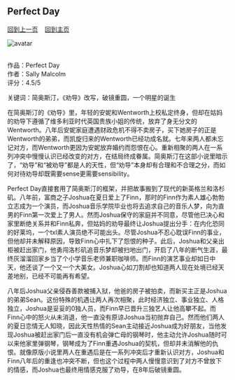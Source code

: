 ## Perfect Day
[回到上一页](https://boheme130.github.io/Reviews/)  &nbsp;&nbsp;  [回到主页](https://boheme130.github.io/Fiction.git.io/)

![avatar](https://cdn.theatlantic.com/thumbor/47AEP-F9HLxLSzhWwkQO3asKp0k=/1x1072:3071x4142/1080x1080/media/img/mt/2018/12/GettyImages_587837094/original.jpg)
<br>
<br>

作品：Perfect Day<br>
作者：Sally Malcolm<br>
评分：4.5/5<br>

关键词：简奥斯汀，《劝导》改写，破镜重圆，一个明星的诞生

在简奥斯汀的《劝导》里，年轻的安妮和Wentworth上校私定终身，但却在姑妈的劝导下遵循了维多利亚时代英国贵族小姐的传统，放弃了身无分文的Wentworth。八年后安妮家庭遭遇财政危机不得不卖房子，买下她房子的正是Wentworth的弟弟，而凯旋归来的Wentworth已经功成名就。七年来两人都未忘记对方，而Wentworth更因为安妮放弃婚约而怨恨在心。重新相聚的两人在一系列冲突中慢慢认识已经改变的对方，在结局终成眷属。简奥斯汀在这部小说里暗示了，“劝导”和“被劝导”都是人的天性，但“劝导”本身却有合理和不合理之分，而如何对待劝导却既需要sense更需要sensibility。

Perfect Day直接套用了简奥斯汀的框架，并把故事搬到了现代的新英格兰和洛杉矶。八年前，富商之子Joshua在夏日爱上了Finn，那时的Finn作为素人雄心勃勃立志成为一个演员，而Joshua音乐学院毕业也将去追求自己的音乐人梦，向为直男的Finn第一次爱上了男人。然而Joshua保守的家庭并不同意，尽管他已决心和家里断绝关系并和Finn私奔，但姑妈的劝导最终让Joshua提出分手：在内化恐同的好莱坞，一个txl素人演员绝不可能出头。尽管Joshua不忍心耽误Finn的事业，但他却并未解释原因，导致Finn心中扎下了怨恨的种子。此后，Joshua和父亲出柜被赶出家门，他勇闯洛杉矶追音乐梦却被扫地出门，开启了八年的断气生涯，最终灰溜溜回家乡当了个小学音乐老师兼职咖啡师。而Finn的演艺事业却如日中天，他还谈了一个又一个大美女。Joshua心如刀割却也知道两人现在处境已经天差地别，已经不可能再有希望。

八年后Joshua父亲侵吞善款被捕入狱，他爸的房子被拍卖，而新买主正是Joshua的弟弟Sean。这份特殊的机遇让两人再次相聚，此时经济独立、事业独立、人格独立，Joshua是妥妥的0独人员，而Finn早已晋升三独艺人让他高攀不起。而Finn心中的怒火从未消退，他一直没有原谅Joshua当初抛弃自己。然而他们两人的夏日恋情无人知晓，因此天性热情的Sean主动接近Joshua成为好朋友，当他发现Joshua被赶出家门后一直没有机会弹亡母的钢琴时，他主动允许Joshua随时可以来他家里弹钢琴，钢琴成为了Finn重遇Joshua的契机，但却并未消解他的仇恨。就像原版小说里两人在重遇后是在一系列冲突后才重新认识对方，Joshua和Finn八年后的重逢也冲突不断，但也这个过程中两人慢慢意识到了对方不曾放下的情感，而Joshua也最终用情感克服了劝导，在8年后破镜重圆。